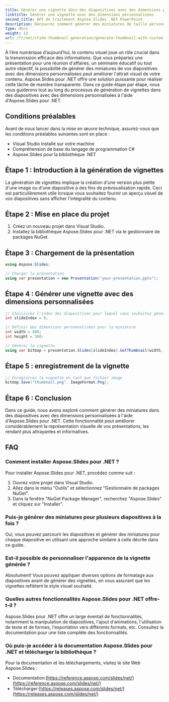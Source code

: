 ```yaml
---
title: Générer une vignette dans des diapositives avec des dimensions personnalisées
linktitle: Générer une vignette avec des dimensions personnalisées
second_title: API de traitement Aspose.Slides .NET PowerPoint
description: Découvrez comment générer des miniatures de taille personnalisée dans des diapositives à l'aide d'Aspose.Slides pour .NET. Guide étape par étape avec le code source. Améliorez vos présentations avec des visuels attrayants.
type: docs
weight: 13
url: /fr/net/slide-thumbnail-generation/generate-thumbnail-with-custom-dimensions/
---
```


À l’ère numérique d’aujourd’hui, le contenu visuel joue un rôle crucial dans la transmission efficace des informations. Que vous prépariez une présentation pour une réunion d'affaires, un séminaire éducatif ou tout autre objectif, la possibilité de générer des miniatures de vos diapositives avec des dimensions personnalisées peut améliorer l'attrait visuel de votre contenu. Aspose.Slides pour .NET offre une solution puissante pour réaliser cette tâche de manière transparente. Dans ce guide étape par étape, nous vous guiderons tout au long du processus de génération de vignettes dans des diapositives avec des dimensions personnalisées à l'aide d'Aspose.Slides pour .NET.

## Conditions préalables

Avant de nous lancer dans la mise en œuvre technique, assurez-vous que les conditions préalables suivantes sont en place :

- Visual Studio installé sur votre machine
- Compréhension de base du langage de programmation C#
- Aspose.Slides pour la bibliothèque .NET


## Étape 1 : Introduction à la génération de vignettes

La génération de vignettes implique la création d'une version plus petite d'une image ou d'une diapositive à des fins de prévisualisation rapide. Ceci est particulièrement utile lorsque vous souhaitez fournir un aperçu visuel de vos diapositives sans afficher l'intégralité du contenu.

## Étape 2 : Mise en place du projet

1. Créez un nouveau projet dans Visual Studio.
2. Installez la bibliothèque Aspose.Slides pour .NET via le gestionnaire de packages NuGet.

## Étape 3 : Chargement de la présentation

```csharp
using Aspose.Slides;

// Charger la présentation
using var presentation = new Presentation("your-presentation.pptx");
```

## Étape 4 : Générer une vignette avec des dimensions personnalisées

```csharp
// Choisissez l'index des diapositives pour lequel vous souhaitez générer une vignette
int slideIndex = 0;

// Définir des dimensions personnalisées pour la miniature
int width = 400;
int height = 300;

// Générer la vignette
using var bitmap = presentation.Slides[slideIndex].GetThumbnail(width, height);
```

## Étape 5 : enregistrement de la vignette

```csharp
// Enregistrez la vignette en tant que fichier image
bitmap.Save("thumbnail.png", ImageFormat.Png);
```

## Étape 6 : Conclusion

Dans ce guide, nous avons exploré comment générer des miniatures dans des diapositives avec des dimensions personnalisées à l'aide d'Aspose.Slides pour .NET. Cette fonctionnalité peut améliorer considérablement la représentation visuelle de vos présentations, les rendant plus attrayantes et informatives.

## FAQ

### Comment installer Aspose.Slides pour .NET ?

Pour installer Aspose.Slides pour .NET, procédez comme suit :
1. Ouvrez votre projet dans Visual Studio.
2. Allez dans le menu "Outils" et sélectionnez "Gestionnaire de packages NuGet".
3. Dans la fenêtre "NuGet Package Manager", recherchez "Aspose.Slides" et cliquez sur "Installer".

### Puis-je générer des miniatures pour plusieurs diapositives à la fois ?

Oui, vous pouvez parcourir les diapositives et générer des miniatures pour chaque diapositive en utilisant une approche similaire à celle décrite dans ce guide.

### Est-il possible de personnaliser l'apparence de la vignette générée ?

Absolument! Vous pouvez appliquer diverses options de formatage aux diapositives avant de générer des vignettes, en vous assurant que les vignettes reflètent le style visuel souhaité.

### Quelles autres fonctionnalités Aspose.Slides pour .NET offre-t-il ?

Aspose.Slides pour .NET offre un large éventail de fonctionnalités, notamment la manipulation de diapositives, l'ajout d'animations, l'utilisation de texte et de formes, l'exportation vers différents formats, etc. Consultez la documentation pour une liste complète des fonctionnalités.

### Où puis-je accéder à la documentation Aspose.Slides pour .NET et télécharger la bibliothèque ?

Pour la documentation et les téléchargements, visitez le site Web Aspose.Slides :
-  Documentation:[https://reference.aspose.com/slides/net/](https://reference.aspose.com/slides/net/)
-  Télécharger:[https://releases.aspose.com/slides/net/](https://releases.aspose.com/slides/net/)
